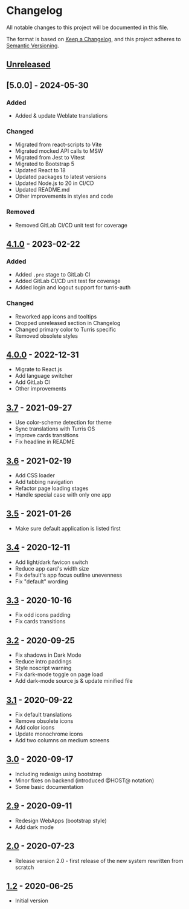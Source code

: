 # Changelog

All notable changes to this project will be documented in this file.

The format is based on [Keep a Changelog](https://keepachangelog.com/en/1.0.0/),
and this project adheres to
[Semantic Versioning](https://semver.org/spec/v2.0.0.html).

## [Unreleased]

## [5.0.0] - 2024-05-30

### Added

-   Added & update Weblate translations

### Changed

-   Migrated from react-scripts to Vite
-   Migrated mocked API calls to MSW
-   Migrated from Jest to Vitest
-   Migrated to Bootstrap 5
-   Updated React to 18
-   Updated packages to latest versions
-   Updated Node.js to 20 in CI/CD
-   Updated README.md
-   Other improvements in styles and code

### Removed

-   Removed GitLab CI/CD unit test for coverage

## [4.1.0] - 2023-02-22

### Added

-   Added `.pre` stage to GitLab CI
-   Added GitLab CI/CD unit test for coverage
-   Added login and logout support for turris-auth

### Changed

-   Reworked app icons and tooltips
-   Dropped unreleased section in Changelog
-   Changed primary color to Turris specific
-   Removed obsolete styles

## [4.0.0] - 2022-12-31

-   Migrate to React.js
-   Add language switcher
-   Add GitLab CI
-   Other improvements

## [3.7] - 2021-09-27

-   Use color-scheme detection for theme
-   Sync translations with Turris OS
-   Improve cards transitions
-   Fix headline in README

## [3.6] - 2021-02-19

-   Add CSS loader
-   Add tabbing navigation
-   Refactor page loading stages
-   Handle special case with only one app

## [3.5] - 2021-01-26

-   Make sure default application is listed first

## [3.4] - 2020-12-11

-   Add light/dark favicon switch
-   Reduce app card's width size
-   Fix default's app focus outline unevenness
-   Fix "default" wording

## [3.3] - 2020-10-16

-   Fix odd icons padding
-   Fix cards transitions

## [3.2] - 2020-09-25

-   Fix shadows in Dark Mode
-   Reduce intro paddings
-   Style noscript warning
-   Fix dark-mode toggle on page load
-   Add dark-mode source js & update minified file

## [3.1] - 2020-09-22

-   Fix default translations
-   Remove obsolete icons
-   Add color icons
-   Update monochrome icons
-   Add two columns on medium screens

## [3.0] - 2020-09-17

-   Including redesign using bootstrap
-   Minor fixes on backend (introduced @HOST@ notation)
-   Some basic documentation

## [2.9] - 2020-09-11

-   Redesign WebApps (bootstrap style)
-   Add dark mode

## [2.0] - 2020-07-23

-   Release version 2.0 - first release of the new system rewritten from scratch

## [1.2] - 2020-06-25

-   Initial version

[unreleased]: https://gitlab.nic.cz/turris/webapps/-/compare/v4.1.0...master
[4.1.0]: https://gitlab.nic.cz/turris/webapps/-/compare/v4.0.0...v4.1.0
[4.0.0]: https://gitlab.nic.cz/turris/webapps/-/compare/v3.7...v4.0.0
[3.7]: https://gitlab.nic.cz/turris/webapps/-/compare/v3.6...v3.7
[3.6]: https://gitlab.nic.cz/turris/webapps/-/compare/v3.5..v3.6
[3.5]: https://gitlab.nic.cz/turris/webapps/-/compare/v3.4...v3.5
[3.4]: https://gitlab.nic.cz/turris/webapps/-/compare/v3.3...v3.4
[3.3]: https://gitlab.nic.cz/turris/webapps/-/compare/v3.2...v3.3
[3.2]: https://gitlab.nic.cz/turris/webapps/-/compare/v3.1...v3.2
[3.1]: https://gitlab.nic.cz/turris/webapps/-/compare/v3.0...v3.1
[3.0]: https://gitlab.nic.cz/turris/webapps/-/compare/v2.9...v3.0
[2.9]: https://gitlab.nic.cz/turris/webapps/-/compare/v2.0...v2.9
[2.0]: https://gitlab.nic.cz/turris/webapps/-/compare/v1.2...v2.0
[1.2]: https://gitlab.nic.cz/turris/webapps/-/tags/v1.2
